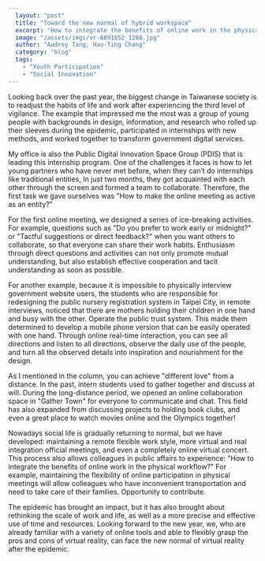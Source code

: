 ```yaml
---
  layout: "post"
  title: "Toward the new normal of hybrid workspace"
  excerpt: "How to integrate the benefits of online work in the physical workflow?"
  image: "/assets/imgs/vr-6891052_1280.jpg"
  author: "Audrey Tang, Hao-Ting Chang"
  category: "blog"
  tags: 
    - "Youth Participation"
    - "Social Innovation"
---
```



Looking back over the past year, the biggest change in Taiwanese society is to readjust the habits of life and work after experiencing the third level of vigilance. The example that impressed me the most was a group of young people with backgrounds in design, information, and research who rolled up their sleeves during the epidemic, participated in internships with new methods, and worked together to transform government digital services. 

My office is also the Public Digital Innovation Space Group (PDIS) that is leading this internship program. One of the challenges it faces is how to let young partners who have never met before, when they can’t do internships like traditional entities, In just two months, they got acquainted with each other through the screen and formed a team to collaborate. Therefore, the first task we gave ourselves was "How to make the online meeting as active as an entity?"

For the first online meeting, we designed a series of ice-breaking activities. For example, questions such as "Do you prefer to work early or midnight?" or "Tactful suggestions or direct feedback?" when you want others to collaborate, so that everyone can share their work habits. Enthusiasm through direct questions and activities can not only promote mutual understanding, but also establish effective cooperation and tacit understanding as soon as possible. 

For another example, because it is impossible to physically interview government website users, the students who are responsible for redesigning the public nursery registration system in Taipei City, in remote interviews, noticed that there are mothers holding their children in one hand and busy with the other. Operate the public trust system. This made them determined to develop a mobile phone version that can be easily operated with one hand. Through online real-time interaction, you can see all directions and listen to all directions, observe the daily use of the people, and turn all the observed details into inspiration and nourishment for the design. 

As I mentioned in the column, you can achieve "different love" from a distance. In the past, intern students used to gather together and discuss at will. During the long-distance period, we opened an online collaboration space in "Gather Town" for everyone to communicate and chat. This field has also expanded from discussing projects to holding book clubs, and even a great place to watch movies online and the Olympics together! 

Nowadays social life is gradually returning to normal, but we have developed: maintaining a remote flexible work style, more virtual and real integration official meetings, and even a completely online virtual concert. This process also allows colleagues in public affairs to experience: "How to integrate the benefits of online work in the physical workflow?" For example, maintaining the flexibility of online participation in physical meetings will allow colleagues who have inconvenient transportation and need to take care of their families. Opportunity to contribute. 

The epidemic has brought an impact, but it has also brought about rethinking the scale of work and life, as well as a more precise and effective use of time and resources. Looking forward to the new year, we, who are already familiar with a variety of online tools and able to flexibly grasp the pros and cons of virtual reality, can face the new normal of virtual reality after the epidemic. 
